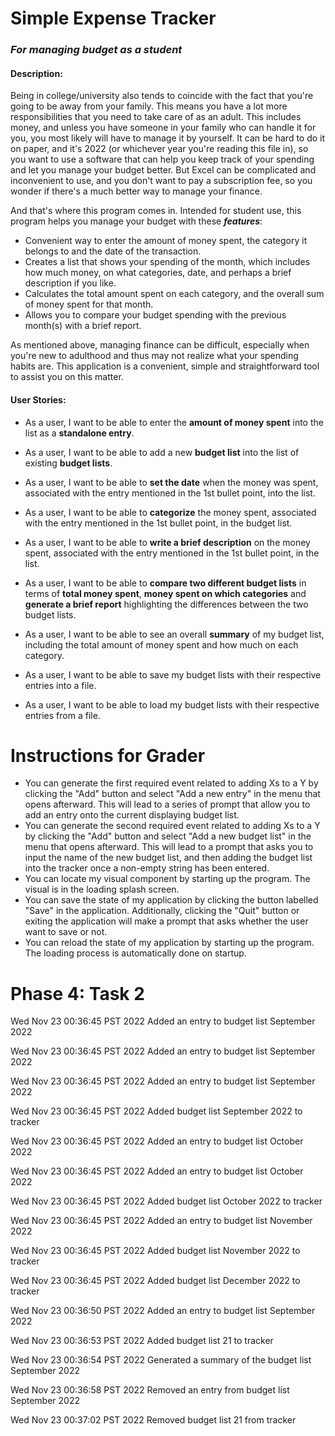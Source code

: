 # Simple Expense Tracker

### *For managing budget as a student*

#### Description:

Being in college/university also tends to coincide with the fact that you're going to be away from your family. This means you have a lot more responsibilities that you need to take care of as an adult.  This includes money, and unless you have someone in your family who can handle it for you, you most likely will have to manage it by yourself. It can be hard to do it on paper, and it's 2022 (or whichever year you're reading this file in), so you want to use a software that can help you keep track of your spending and let you manage your budget better. But Excel can be complicated and inconvenient to use, and you don't want to pay a subscription fee, so you wonder if there's a much better way to manage your finance.

And that's where this program comes in. Intended for student use, this program helps you manage your budget with these ***features***:
- Convenient way to enter the amount of money spent, the category it belongs to and the date of the transaction.
- Creates a list that shows your spending of the month, which includes how much money, on what categories, date, and perhaps a brief description if you like.
- Calculates the total amount spent on each category, and the overall sum of money spent for that month.
- Allows you to compare your budget spending with the previous month(s) with a brief report.

As mentioned above, managing finance can be difficult, especially when you're new to adulthood and thus may not realize what your spending habits are. This application is a convenient, simple and straightforward tool to assist you on this matter.

#### User Stories:
- As a user, I want to be able to enter the **amount of money spent** into the list as a **standalone entry**.
- As a user, I want to be able to add a new **budget list** into the list of existing **budget lists**.
- As a user, I want to be able to **set the date** when the money was spent, associated with the entry mentioned in the 1st bullet point, into the list.
- As a user, I want to be able to **categorize** the money spent, associated with the entry mentioned in the 1st bullet point, in the budget list.
- As a user, I want to be able to **write a brief description** on the money spent, associated with the entry mentioned in the 1st bullet point, in the list.
- As a user, I want to be able to **compare two different budget lists** in terms of **total money spent**, **money spent on which categories** and **generate a brief report** highlighting the differences between the two budget lists.
- As a user, I want to be able to see an overall **summary** of my budget list, including the total amount of money spent and how much on each category.


- As a user, I want to be able to save my budget lists with their respective entries into a file.
- As a user, I want to be able to load my budget lists with their respective entries from a file.

# Instructions for Grader

- You can generate the first required event related to adding Xs to a Y by clicking the "Add" button and select "Add a new entry" in the menu that opens afterward. This will lead to a series of prompt that allow you to add an entry onto the current displaying budget list.
- You can generate the second required event related to adding Xs to a Y by clicking the "Add" button and select "Add a new budget list" in the menu that opens afterward. This will lead to a prompt that asks you to input the name of the new budget list, and then adding the budget list into the tracker once a non-empty string has been entered.
- You can locate my visual component by starting up the program. The visual is in the loading splash screen.
- You can save the state of my application by clicking the button labelled "Save" in the application. Additionally, clicking the "Quit" button or exiting the application will make a prompt that asks whether the user want to save or not.
- You can reload the state of my application by starting up the program. The loading process is automatically done on startup.

# Phase 4: Task 2
Wed Nov 23 00:36:45 PST 2022
Added an entry to budget list September 2022

Wed Nov 23 00:36:45 PST 2022
Added an entry to budget list September 2022

Wed Nov 23 00:36:45 PST 2022
Added an entry to budget list September 2022

Wed Nov 23 00:36:45 PST 2022
Added budget list September 2022 to tracker

Wed Nov 23 00:36:45 PST 2022
Added an entry to budget list October 2022

Wed Nov 23 00:36:45 PST 2022
Added an entry to budget list October 2022

Wed Nov 23 00:36:45 PST 2022
Added budget list October 2022 to tracker

Wed Nov 23 00:36:45 PST 2022
Added an entry to budget list November 2022

Wed Nov 23 00:36:45 PST 2022
Added budget list November 2022 to tracker

Wed Nov 23 00:36:45 PST 2022
Added budget list December 2022 to tracker

Wed Nov 23 00:36:50 PST 2022
Added an entry to budget list September 2022

Wed Nov 23 00:36:53 PST 2022
Added budget list 21 to tracker

Wed Nov 23 00:36:54 PST 2022
Generated a summary of the budget list September 2022

Wed Nov 23 00:36:58 PST 2022
Removed an entry from budget list September 2022

Wed Nov 23 00:37:02 PST 2022
Removed budget list 21 from tracker
